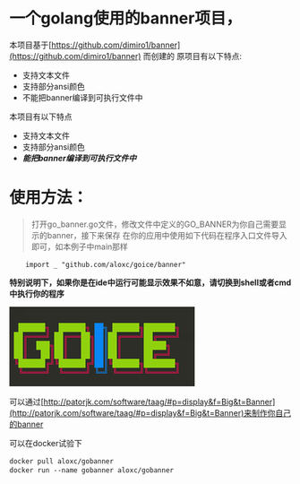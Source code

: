 # 一个golang使用的banner项目，
本项目基于[https://github.com/dimiro1/banner](https://github.com/dimiro1/banner) 而创建的
原项目有以下特点:
- 支持文本文件
- 支持部分ansi颜色
- 不能把banner编译到可执行文件中

本项目有以下特点
- 支持文本文件
- 支持部分ansi颜色
- ***能把banner编译到可执行文件中***

# 使用方法：
> 打开go_banner.go文件，修改文件中定义的GO_BANNER为你自己需要显示的banner，接下来保存
> 在你的应用中使用如下代码在程序入口文件导入即可，如本例子中main那样
```
	import _ "github.com/aloxc/goice/banner"
```
**特别说明下，如果你是在ide中运行可能显示效果不如意，请切换到shell或者cmd中执行你的程序**

![gobanner](https://github.com/aloxc/gobanner/blob/master/assert/gobanner.png)

可以通过[http://patorjk.com/software/taag/#p=display&f=Big&t=Banner](http://patorjk.com/software/taag/#p=display&f=Big&t=Banner)来制作你自己的banner

可以在docker试验下
```
docker pull aloxc/gobanner
docker run --name gobanner aloxc/gobanner
```
